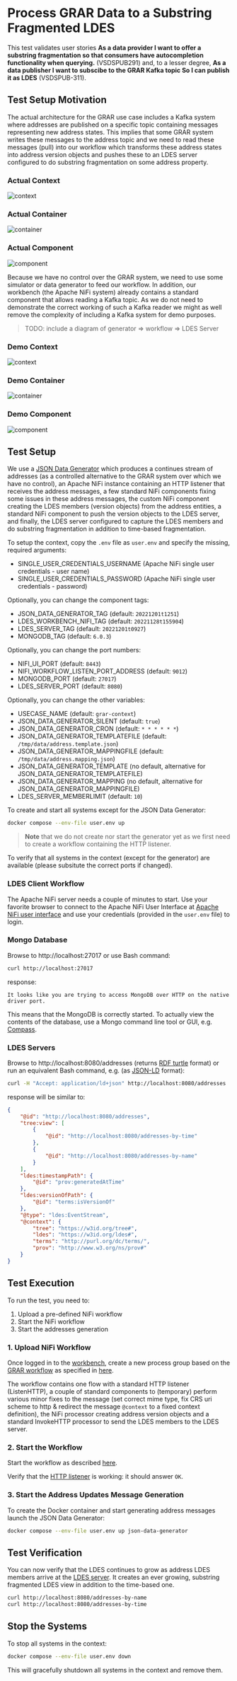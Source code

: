 # Process GRAR Data to a Substring Fragmented LDES
This test validates user stories **As a data provider I want to offer a substring fragmentation so that consumers have autocompletion functionality when querying.** (VSDSPUB291) and, to a lesser degree, **As a data publisher I want to subscibe to the GRAR Kafka topic So I can publish it as LDES** (VSDSPUB-311).

## Test Setup Motivation
The actual architecture for the GRAR use case includes a Kafka system where addresses are published on a specific topic containing messages representing new address states. This implies that some GRAR system writes these messages to the address topic and we need to read these messages (pull) into our workflow which transforms these address states into address version objects and pushes these to an LDES server configured to do substring fragmentation on some address property. 

### Actual Context
![context](./artwork/actual-ldes-server.context.png)

### Actual Container
![container](./artwork/actual-ldes-server.container.png)

### Actual Component
![component](./artwork/actual-ldes-server.component.png)

Because we have no control over the GRAR system, we need to use some simulator or data generator to feed our workflow. In addition, our workbench (the Apache NiFi system) already contains a standard component that allows reading a Kafka topic. As we do not need to demonstrate the correct working of such a Kafka reader we might as well remove the complexity of including a Kafka system for demo purposes.

> TODO: include a diagram of generator => workflow => LDES Server

### Demo Context
![context](./artwork/demo-ldes-server.context.png)

### Demo Container
![container](./artwork/demo-ldes-server.container.png)

### Demo Component
![component](./artwork/demo-ldes-server.component.png)

## Test Setup
We use a [JSON Data Generator](/json-data-generator/README.md) which produces a continues stream of addresses (as a controlled alternative to the GRAR system over which we have no control), an Apache NiFi instance containing an HTTP listener that receives the address messages, a few standard NiFi components fixing some issues in these address messages, the custom NiFi component creating the LDES members (version objects) from the address entities, a standard NiFi component to push the version objects to the LDES server, and finally, the LDES server configured to capture the LDES members and do substring fragmentation in addition to time-based fragmentation.

To setup the context, copy the `.env` file as `user.env` and specify the missing, required arguments:
* SINGLE_USER_CREDENTIALS_USERNAME (Apache NiFi single user credentials - user name)
* SINGLE_USER_CREDENTIALS_PASSWORD (Apache NiFi single user credentials - password)

Optionally, you can change the component tags:
* JSON_DATA_GENERATOR_TAG (default: `20221201t1251`)
* LDES_WORKBENCH_NIFI_TAG (default: `20221128t155904`)
* LDES_SERVER_TAG (default: `20221201t0927`)
* MONGODB_TAG (default: `6.0.3`)

Optionally, you can change the port numbers:
* NIFI_UI_PORT (default: `8443`)
* NIFI_WORKFLOW_LISTEN_PORT_ADDRESS (default: `9012`)
* MONGODB_PORT (default: `27017`)
* LDES_SERVER_PORT (default: `8080`)

Optionally, you can change the other variables:
* USECASE_NAME (default: `grar-context`)
* JSON_DATA_GENERATOR_SILENT (default: `true`)
* JSON_DATA_GENERATOR_CRON (default: `* * * * * *`)
* JSON_DATA_GENERATOR_TEMPLATEFILE (default: `/tmp/data/address.template.json`)
* JSON_DATA_GENERATOR_MAPPINGFILE (default: `/tmp/data/address.mapping.json`)
* JSON_DATA_GENERATOR_TEMPLATE (no default, alternative for JSON_DATA_GENERATOR_TEMPLATEFILE)
* JSON_DATA_GENERATOR_MAPPING (no default, alternative for JSON_DATA_GENERATOR_MAPPINGFILE)
* LDES_SERVER_MEMBERLIMIT (default: `10`)

To create and start all systems except for the JSON Data Generator:
```bash
docker compose --env-file user.env up
```

> **Note** that we do not create nor start the generator yet as we first need to create a workflow containing the HTTP listener.

To verify that all systems in the context (except for the generator) are available (please subsitute the correct ports if changed).

### LDES Client Workflow
The Apache NiFi server needs a couple of minutes to start. Use your favorite browser to connect to the Apache NiFi User Interface at [Apache NiFi user interface](https://localhost:8443/nifi) and use your credentials (provided in the `user.env` file) to login.

### Mongo Database
Browse to http://localhost:27017 or use Bash command:
```bash
curl http://localhost:27017
```
response:
```text
It looks like you are trying to access MongoDB over HTTP on the native driver port.
```
This means that the MongoDB is correctly started. To actually view the contents of the database, use a Mongo command line tool or GUI, e.g. [Compass](https://www.mongodb.com/products/compass).

### LDES Servers
Browse to http://localhost:8080/addresses (returns [RDF turtle](https://www.w3.org/TR/turtle/) format) or run an equivalent Bash command, e.g. (as [JSON-LD](https://www.w3.org/TR/json-ld11/) format):
```bash
curl -H "Accept: application/ld+json" http://localhost:8080/addresses
```
response will be similar to:
```json
{
    "@id": "http://localhost:8080/addresses",
    "tree:view": [
        {
            "@id": "http://localhost:8080/addresses-by-time"
        },
        {
            "@id": "http://localhost:8080/addresses-by-name"
        }
    ],
    "ldes:timestampPath": {
        "@id": "prov:generatedAtTime"
    },
    "ldes:versionOfPath": {
        "@id": "terms:isVersionOf"
    },
    "@type": "ldes:EventStream",
    "@context": {
        "tree": "https://w3id.org/tree#",
        "ldes": "https://w3id.org/ldes#",
        "terms": "http://purl.org/dc/terms/",
        "prov": "http://www.w3.org/ns/prov#"
    }
}
```

## Test Execution
To run the test, you need to:
1. Upload a pre-defined NiFi workflow
2. Start the NiFi workflow
3. Start the addresses generation

### 1. Upload NiFi Workflow
Once logged in to the [workbench](https://localhost:8443/nifi), create a new process group based on the [GRAR workflow](./nifi-workflow.json) as specified in [here](../../../support/context/workflow/README.md#creating-a-workflow).

The workflow contains one flow with a standard HTTP listener (ListenHTTP), a couple of standard components to (temporary) perform various minor fixes to the message (set correct mime type, fix CRS uri scheme to http & redirect the message `@context` to a fixed context definition), the NiFi processor creating address version objects and a standard InvokeHTTP processor to send the LDES members to the LDES server.

### 2. Start the Workflow
Start the workflow as described [here](../../../support/context/workflow/README.md#starting-a-workflow).

Verify that the [HTTP listener](http://localhost:9012/grar/addresses/healthcheck) is working: it should answer `OK`.

### 3. Start the Address Updates Message Generation
To create the Docker container and start generating address messages launch the JSON Data Generator:
```bash
docker compose --env-file user.env up json-data-generator
```

## Test Verification
You can now verify that the LDES continues to grow as address LDES members arrive at the [LDES server](http://localhost:8080/addresses). It creates an ever growing, substring fragmented LDES view in addition to the time-based one.
```bash
curl http://localhost:8080/addresses-by-name
curl http://localhost:8080/addresses-by-time
```

## Stop the Systems
To stop all systems in the context:
```bash
docker compose --env-file user.env down
```
This will gracefully shutdown all systems in the context and remove them.
